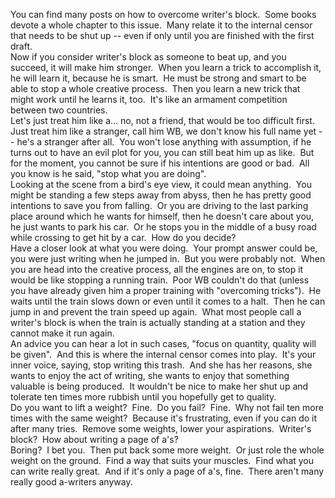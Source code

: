 You can find many posts on how to overcome writer's block.  Some
books devote a whole chapter to this issue.  Many relate it to the
internal censor that needs to be shut up -- even if only until you
are finished with the first draft.  
Now if you consider writer's block as someone to beat up, and you
succeed, it will make him stronger.  When you learn a trick to
accomplish it, he will learn it, because he is smart.  He must be
strong and smart to be able to stop a whole creative process.  Then
you learn a new trick that might work until he learns it, too. 
It's like an armament competition between two countries.  
Let's just treat him like a... no, not a friend, that would be too
difficult first.  Just treat him like a stranger, call him WB, we
don't know his full name yet -- he's a stranger after all.  You
won't lose anything with assumption, if he turns out to have an
evil plot for you, you can still beat him up as like.  But for the
moment, you cannot be sure if his intentions are good or bad.  All
you know is he said, "stop what you are doing".  
Looking at the scene from a bird's eye view, it could mean
anything.  You might be standing a few steps away from abyss, then
he has pretty good intentions to save you from falling.  Or you are
driving to the last parking place around which he wants for
himself, then he doesn't care about you, he just wants to park his
car.  Or he stops you in the middle of a busy road while crossing
to get hit by a car.  How do you decide?  
Have a closer look at what you were doing.  Your prompt answer
could be, you were just writing when he jumped in.  But you were
probably not.  When you are head into the creative process, all the
engines are on, to stop it would be like stopping a running train. 
Poor WB couldn't do that (unless you have already given him a
proper training with "overcoming tricks").  He waits until the
train slows down or even until it comes to a halt.  Then he can
jump in and prevent the train speed up again.  What most people
call a writer's block is when the train is actually standing at a
station and they cannot make it run again.  
An advice you can hear a lot in such cases, "focus on quantity,
quality will be given".  And this is where the internal censor
comes into play.  It's your inner voice, saying, stop writing this
trash.  And she has her reasons, she wants to enjoy the act of
writing, she wants to enjoy that something valuable is being
produced.  It wouldn't be nice to make her shut up and tolerate ten
times more rubbish until you hopefully get to quality.  
Do you want to lift a weight?  Fine.  Do you fail?  Fine.  Why not
fail ten more times with the same weight?  Because it's
frustrating, even if you can do it after many tries.  Remove some
weights, lower your aspirations.  Writer's block?  How about
writing a page of a's?  
Boring?  I bet you.  Then put back some more weight.  Or just role
the whole weight on the ground.  Find a way that suits your
muscles.  Find what you can write really great.  And if it's only a
page of a's, fine.  There aren't many really good a-writers anyway.


